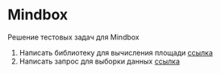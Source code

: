 # Mindbox
Решение тестовых задач для Mindbox

1. Написать библиотеку для вычисления площади [ссылка](https://github.com/ANB98prog/Mindbox/tree/main/ShapesAreaCalculatorLibrary)
2. Написать запрос для выборки данных [ссылка](https://github.com/ANB98prog/Mindbox/tree/main/SqlQuery)
